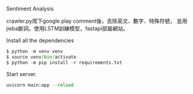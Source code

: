 Sentiment Analysis

crawler.py爬下google play comment後，去除英文、數字、特殊符號，
並用jieba斷詞。使用LSTM訓練模型，fastapi部屬網站。


Install all the dependencies
``` python
$ python -m venv venv
$ source venv/bin/activate
$ python -m pip install -r requirements.txt
```
Start server.
``` python
uvicorn main:app --reload
```
